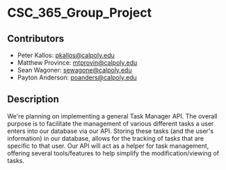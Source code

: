 # CSC_365_Group_Project
## Contributors
- Peter Kallos: pkallos@calpoly.edu
- Matthew Province: mtprovin@calpoly.edu
- Sean Wagoner: sewagone@calpoly.edu
- Payton Anderson: poanders@calpoly.edu
## Description
We're planning on implementing a general Task Manager API. The overall purpose is to facilitate the management of various different tasks a user enters into our database via our API. Storing these tasks (and the user's information) in our database, allows for the tracking of tasks that are specific to that user. Our API will act as a helper for task management, offering several tools/features to help simplify the modification/viewing of tasks.
